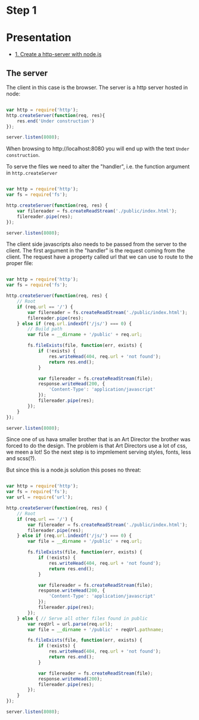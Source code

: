 Step 1
========
# Presentation

- [1. Create a http-server with node.js](#the-server)


## The server
The client in this case is the browser. The server is a http server hosted in node:

```javascript

var http = require('http');
http.createServer(function(req, res){
    res.end('Under construction')    
});

server.listen(8080);

```

When browsing to http://localhost:8080 you will end up with the text `Under construction`.

To serve the files we need to alter the "handler", i.e. the function argument in `http.createServer`

```javascript

var http = require('http');
var fs = require('fs');

http.createServer(function(req, res) {
    var filereader = fs.createReadStream('./public/index.html');
    filereader.pipe(res);
});

server.listen(8080);

```

The client side javascripts also needs to be passed from the server to the client. The first argument in the "handler" is the request coming from the client. The request have a property called url that we can use to route to the proper file:

```javascript

var http = require('http');
var fs = require('fs');

http.createServer(function(req, res) {
    // Root
    if (req.url == '/') {
        var filereader = fs.createReadStream('./public/index.html');
        filereader.pipe(res);
    } else if (req.url.indexOf('/js/') === 0) {
        // Build path
        var file = __dirname + '/public' + req.url;

        fs.fileExists(file, function(err, exists) {
            if (!exists) {
                res.writeHead(404, req.url + 'not found');
                return res.end();
            }

            var filereader = fs.createReadStream(file);
            response.writeHead(200, {
                'Content-Type': 'application/javascript'
            });
            filereader.pipe(res);
        });
    }
});

server.listen(8080);
```

Since one of us hava smaller brother that is an Art Director the brother was forced to do the design. The problem is that Art Directors use a lot of css, we meen a lot! So the next step is to impmlement serving styles, fonts, less and scss(?).

But since this is a node.js solution this poses no threat:

```javascript

var http = require('http');
var fs = require('fs');
var url = require('url');

http.createServer(function(req, res) {
    // Root
    if (req.url == '/') {
        var filereader = fs.createReadStream('./public/index.html');
        filereader.pipe(res);
    } else if (req.url.indexOf('/js/') === 0) {
        var file = __dirname + '/public' + req.url;

        fs.fileExists(file, function(err, exists) {
            if (!exists) {
                res.writeHead(404, req.url + 'not found');
                return res.end();
            }

            var filereader = fs.createReadStream(file);
            response.writeHead(200, {
                'Content-Type': 'application/javascript'
            });
            filereader.pipe(res);
        });
    } else { // Serve all other files found in public
        var reqUrl = url.parse(req.url);
        var file = __dirname + '/public' + reqUrl.pathname;

        fs.fileExists(file, function(err, exists) {
            if (!exists) {
                res.writeHead(404, req.url + 'not found');
                return res.end();
            }

            var filereader = fs.createReadStream(file);
            response.writeHead(200);
            filereader.pipe(res);
        });
    }
});

server.listen(8080);
```





